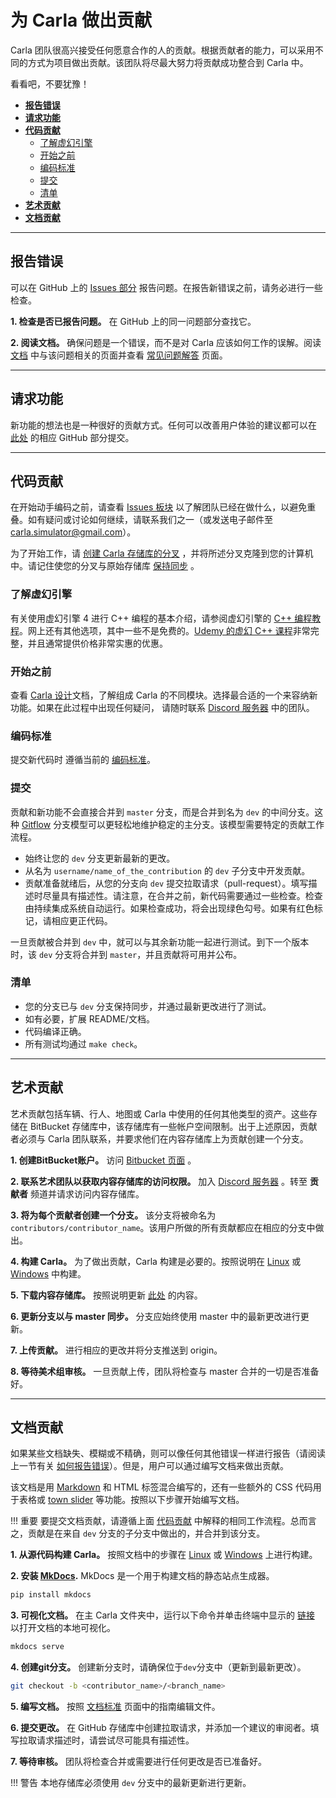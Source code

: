 # 为 Carla 做出贡献

Carla 团队很高兴接受任何愿意合作的人的贡献。根据贡献者的能力，可以采用不同的方式为项目做出贡献。该团队将尽最大努力将贡献成功整合到 Carla 中。

看看吧，不要犹豫！

*   [__报告错误__](#report-bugs)  
*   [__请求功能__](#request-features)  
*   [__代码贡献__](#code-contributions)  
	*   [了解虚幻引擎](#learn-about-unreal-engine)  
	*   [开始之前](#before-getting-started)  
	*   [编码标准](#coding-standard)  
	*   [提交](#submission)  
	*   [清单](#checklist)  
*   [__艺术贡献__](#art-contributions)  
*   [__文档贡献__](#docs-contributions)  

---
## 报告错误

可以在 GitHub 上的 [Issues 部分][issueslink] 报告问题。在报告新错误之前，请务必进行一些检查。

__1. 检查是否已报告问题。__ 在 GitHub 上的同一问题部分查找它。

__2. 阅读文档。__ 确保问题是一个错误，而不是对 Carla 应该如何工作的误解。阅读 [文档][docslink] 中与该问题相关的页面并查看 [常见问题解答][faqlink] 页面。

[issueslink]: https://github.com/carla-simulator/carla/issues
[docslink]: http://carla.readthedocs.io
[faqlink]: build_faq.md

---
## 请求功能

新功能的想法也是一种很好的贡献方式。任何可以改善用户体验的建议都可以在 [此处][frlink] 的相应 GitHub 部分提交。

[frlink]: https://github.com/carla-simulator/carla/issues?q=is%3Aissue+is%3Aopen+label%3A%22feature+request%22+sort%3Acomments-desc

---
## 代码贡献

在开始动手编码之前，请查看 [Issues 板块][issueboard] 以了解团队已经在做什么，以避免重叠。如有疑问或讨论如何继续，请联系我们之一（或发送电子邮件至 <carla.simulator@gmail.com>）。


为了开始工作，请 [创建 Carla 存储库的分叉](https://docs.github.com/en/enterprise/2.13/user/articles/fork-a-repo) ，并将所述分叉克隆到您的计算机中。请记住使您的分叉与原始存储库 [保持同步](https://docs.github.com/en/enterprise/2.13/user/articles/syncing-a-fork) 。

[issueboard]: https://github.com/carla-simulator/carla/issues

### 了解虚幻引擎

有关使用虚幻引擎 4 进行 C++ 编程的基本介绍，请参阅虚幻引擎的 [C++ 编程教程][ue4tutorials]。网上还有其他选项，其中一些不是免费的。[Udemy 的虚幻 C++ 课程][ue4course]非常完整，并且通常提供价格非常实惠的优惠。

[ue4tutorials]: https://docs.unrealengine.com/latest/INT/Programming/Tutorials/
[ue4course]: https://www.udemy.com/unrealcourse/

### 开始之前

查看 [Carla 设计](index.md)<!-- @todo -->文档，了解组成 Carla 的不同模块。选择最合适的一个来容纳新功能。如果在此过程中出现任何疑问， 请随时联系 [Discord 服务器](https://discord.com/invite/8kqACuC) 中的团队。

### 编码标准

提交新代码时 遵循当前的  [编码标准](cont_coding_standard.md)。

### 提交

贡献和新功能不会直接合并到 `master` 分支，而是合并到名为 `dev` 的中间分支。这种 [Gitflow](https://nvie.com/posts/a-successful-git-branching-model/) 分支模型可以更轻松地维护稳定的主分支。该模型需要特定的贡献工作流程。

*   始终让您的 `dev` 分支更新最新的更改。
*   从名为 `username/name_of_the_contribution` 的 `dev` 子分支中开发贡献。
*   贡献准备就绪后，从您的分支向 `dev` 提交拉取请求（pull-request）。填写描述时尽量具有描述性。请注意，在合并之前，新代码需要通过一些检查。检查由持续集成系统自动运行。如果检查成功，将会出现绿色勾号。如果有红色标记，请相应更正代码。

一旦贡献被合并到 `dev` 中，就可以与其余新功能一起进行测试。到下一个版本时，该 `dev` 分支将合并到 `master`，并且贡献将可用并公布。

### 清单  

*   您的分支已与 `dev` 分支保持同步，并通过最新更改进行了测试。
*   如有必要，扩展 README/文档。
*   代码编译正确。
*   所有测试均通过 `make check`。

---
## 艺术贡献

艺术贡献包括车辆、行人、地图或 Carla 中使用的任何其他类型的资产。这些存储在 BitBucket 存储库中，该存储库有一些帐户空间限制。出于上述原因，贡献者必须与 Carla 团队联系，并要求他们在内容存储库上为贡献创建一个分支。

__1. 创建BitBucket账户。__ 访问 [Bitbucket 页面](https://bitbucket.org/carla-simulator/carla-content/src/master/) 。 

__2. 联系艺术团队以获取内容存储库的访问权限。__ 加入 [Discord 服务器](https://discord.com/invite/8kqACuC) 。转至 __贡献者__ 频道并请求访问内容存储库。 

__3. 将为每个贡献者创建一个分支。__ 该分支将被命名为 `contributors/contributor_name`。该用户所做的所有贡献都应在相应的分支中做出。

__4. 构建 Carla。__ 为了做出贡献，Carla 构建是必要的。按照说明在 [Linux](https://carla.readthedocs.io/en/latest/build_linux/) 或 [Windows](https://carla.readthedocs.io/en/latest/build_windows/) 中构建。

__5. 下载内容存储库。__ 按照说明更新 [此处](https://openhutb.github.io/carla_doc/build_update/#get-development-assets) 的内容。

__6. 更新分支以与 master 同步。__ 分支应始终使用 master 中的最新更改进行更新。

__7. 上传贡献。__ 进行相应的更改并将分支推送到 origin。  

__8. 等待美术组审核。__ 一旦贡献上传，团队将检查与 master 合并的一切是否准备好。


---
## 文档贡献

如果某些文档缺失、模糊或不精确，则可以像任何其他错误一样进行报告（请阅读上一节有关 [如何报告错误](#report-bugs)）。但是，用户可以通过编写文档来做出贡献。


该文档是用 [Markdown](https://www.markdownguide.org/) 和 HTML 标签混合编写的，还有一些额外的 CSS 代码用于表格或 [town slider](https://carla.readthedocs.io/en/latest/core_map/#carla-maps) 等功能。按照以下步骤开始编写文档。

!!! 重要
    要提交文档贡献，请遵循上面 [代码贡献](#submission) 中解释的相同工作流程。总而言之，贡献是在来自 `dev` 分支的子分支中做出的，并合并到该分支。

__1. 从源代码构建 Carla。__ 按照文档中的步骤在 [Linux](build_linux.md) 或 [Windows](build_windows.md) 上进行构建。


__2. 安装 [MkDocs](http://www.mkdocs.org/).__ MkDocs 是一个用于构建文档的静态站点生成器。

```sh
pip install mkdocs
```

__3. 可视化文档。__ 在主 Carla 文件夹中，运行以下命令并单击终端中显示的 [链接](http://127.0.0.1:8000) 以打开文档的本地可视化。

```sh
mkdocs serve
```
__4. 创建git分支。__ 创建新分支时，请确保位于`dev`分支中（更新到最新更改）。

```sh
git checkout -b <contributor_name>/<branch_name>
```

__5. 编写文档。__ 按照 [文档标准](cont_doc_standard.md) 页面中的指南编辑文件。

__6. 提交更改。__ 在 GitHub 存储库中创建拉取请求，并添加一个建议的审阅者。填写拉取请求描述时，请尝试尽可能具有描述性。

__7. 等待审核。__ 团队将检查合并或需要进行任何更改是否已准备好。

!!! 警告
    本地存储库必须使用 `dev` 分支中的最新更新进行更新。